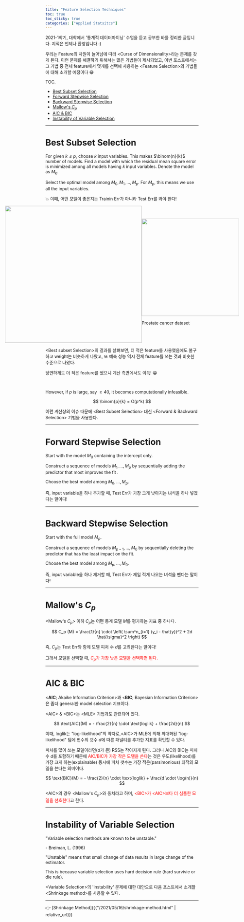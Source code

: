 ```yaml
---
title: "Feature Selection Techniques"
toc: true
toc_sticky: true
categories: ["Applied Statsitcs"]
---
```



2021-1학기, 대학에서 '통계적 데이터마이닝' 수업을 듣고 공부한 바를 정리한 글입니다. 지적은 언제나 환영입니다 :)

우리는 Feature의 차원이 늘어남에 따라 \<Curse of Dimensionality\>라는 문제를 갖게 된다. 이런 문제를 해결하기 위해서는 많은 기법들이 제시되었고, 이번 포스트에서는 그 기법 중 전체 feature에서 몇개를 선택해 사용하는 \<Feature Selection\>의 기법들에 대해 소개할 예정이다 😁

<span class="statement-title">TOC.</span><br>

- [Best Subset Selection](#best-subset-selection)
- [Forward Stepwise Selection](#forward-stepwise-selection)
- [Backward Stepwise Selection](#backward-stepwise-selection)
- [Mallow's $C_p$](#mallows-c_p)
- [AIC & BIC](#aic--bic)
- [Instability of Variable Selection](#instability-of-variable-selection)

<hr/>

# Best Subset Selection

For given $k \le p$, choose $k$ input variables. This makes $\binom{n}{k}$ number of models. Find a model with which <span class="half_HL">the residual mean square error is minimized</span> among all models having $k$ input variables. Denote the model as $M_k$.

Select the optimal model among $M_0, M_1, \dots, M_p$. For $M_p$, this means we use all the input variables.

💥 이때, 어떤 모델이 좋은지는 Trainin Err가 아니라 Test Err를 봐야 한다!

<div class="img-wrapper" style="display:flex; justify-content:center; align-items:center;">

<div class="img-wrapper">
  <img src="{{ "/images/statistical-data-mining/best-subset-selection-1.png" | relative_url }}" width="450px">
</div>

<div class="img-wrapper">
  <img src="{{ "/images/statistical-data-mining/best-subset-selection-2.png" | relative_url }}" width="320px">
  <p>
    Prostate cancer dataset
  </p>
</div>

</div>

\<Best subset Selection\>의 결과를 살펴보면, 더 적은 feature를 사용했음에도 불구하고 weight는 비슷하게 나왔고, 또 예측 성능 역시 전체 feature를 쓰는 것과 비슷한 수준으로 나왔다.

당연하게도 더 적은 feature를 썼으니 계산 측면에서도 이득! 😁

<br/>

However, if $p$ is large, say $\ge 40$, it becomes computationally infeasible.

$$
\binom{p}{k} = O(p^k)
$$

이런 계산상의 이슈 때문에 \<Best Subset Selection\> 대신 \<Forward & Backward Selection\> 기법을 사용한다.

<hr/>

# Forward Stepwise Selection

Start with the model $M_0$ containing the intercept only.

Construct a sequence of models $M_1, \dots, M_p$ by sequentially adding the predictor that most improves the fit .

Choose the best model among $M_0, \dots, M_p$.

즉, input variable을 하나 추가할 때, Test Err가 가장 크게 낮아지는 녀석을 하나 넣겠다는 말이다!

<hr/>

# Backward Stepwise Selection

Start with the full model $M_p$.

Construct a sequence of models $M_{p-1}, \dots, M_0$ by sequentially deleting the predictor that has the least impact on the fit.

Choose the best model among $M_p, \dots, M_0$.

즉, input variable을 하나 제거할 때, Test Err가 제일 적게 나오는 녀석을 뺀다는 말이다!

<hr/>

# Mallow's $C_p$

\<Mallow's $C_p$\> 이하 $C_p$는 어떤 통계 모델 $M$를 평가하는 지표 중 하나다.

$$
C_p (M) = \frac{1}{n} \cdot \left( \sum^n_{i=1} (y_i - \hat{y})^2 + 2d \hat{\sigma}^2 \right)
$$

즉, $C_p$는 Test Err와 함께 모델 피처 수 $d$를 고려한다는 말이다!

그래서 모델을 선택할 때, <span style="color: red">$C_p$가 가장 낮은 모델을 선택하면 된다.</span>

<hr/>

# AIC & BIC

\<**AIC**; Akaike Information Criterion\>과 \<**BIC**; Bayesian Information Criterion\>은 좀더 general한 model selection 지표이다.

\<AIC\> & \<BIC\>는 \<MLE\> 기법과도 관련되어 있다.

$$
\text{AIC}(M) = - \frac{2}{n} \cdot \text{loglik} + \frac{2d}{n}
$$

이때, $\text{loglik}$는 "log-likelihood"의 약자로,\<AIC\>가 MLE에 의해 최대화된 "log-likelihood" 텀에 변수의 갯수 $d$에 따른 패널티를 추가한 지표를 확인할 수 있다.

피처를 많이 쓰는 모델이라면($d$가 큰) RSS는 작아지게 된다. 그러나 AIC와 BIC는 피처 수 $d$를 포함하기 때문에 <span style="color: red">AIC/BIC가 가장 작은 모델을 쓴다</span>는 것은 우도(likelihood)를 가장 크게 하는(explainable) 동시에 피처 갯수는 가장 적은(parsimonious) 최적의 모델을 쓴다는 의미이다.

$$
\text{BIC}(M) = - \frac{2}{n} \cdot \text{loglik} + \frac{d \cdot \log(n)}{n}
$$

\<AIC\>의 경우 \<Mallow's $C_p$\>와 동치라고 하며, <span style="color: red">\<BIC\>가 \<AIC\>보다 더 심플한 모델을 선호한다</span>고 한다.

<hr/>

# Instability of Variable Selection

<div class="statement" markdown="1">

"Variable selection methods are known to be unstable."

\- Breiman, L. (1996)

</div>

"Unstable" means that small change of data results in large change of the estimator.

This is because variable selection uses hard decision rule (hard survivie or die rule).

\<Variable Selection\>의 'instability' 문제에 대한 대안으로 다음 포스트에서 소개할 \<Shrinkage method\>를 사용할 수 있다.

<hr/>

👉 [Shrinkage Method]({{"/2021/05/16/shrinkage-method.html" | relative_url}})
